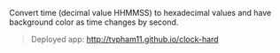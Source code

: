 Convert time (decimal value HHMMSS) to hexadecimal values and have background color as time changes by second.

> Deployed app: http://tvpham11.github.io/clock-hard
